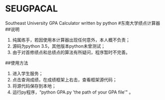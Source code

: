# SEUGPACAL
Southeast University GPA Calculator written by python
#东南大学绩点计算器
##说明
1. 纯属练手，若因使用本计算器出现任何意外，本人概不负责；
2. 源码为python 3.5，其他版本python未曾测试；
3. 由于对首修绩点和总绩点的算法有所疑问，程序暂时不完善。  

##使用方法
1. 进入学生服务；
2. 点击查询成绩，在成绩框架上右击，查看框架源代码；
3. 将源代码保存到本地；
4. 运行py程序，“python GPA.py 'the path of your GPA file'" 。